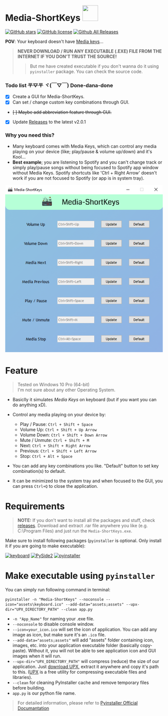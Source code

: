 # Media-ShortKeys <img src="https://cdn-icons-png.flaticon.com/512/4154/4154727.png"  width="50" height="50">

[![GitHub stars](https://img.shields.io/github/stars/CheapNightbot/Media-ShortKeys?style=social)](https://github.com/CheapNightbot/Media-ShortKeys/stargazers)
[![GitHub license](https://img.shields.io/github/license/CheapNightbot/Media-ShortKeys)](https://github.com/CheapNightbot/Media-ShortKeys/blob/main/LICENSE)
[![Github All Releases](https://img.shields.io/github/downloads/CheapNightbot/Media-ShortKeys/total.svg)]()

<B>POV</B>: Your keyboard doesn't have [Media keys](https://wiki.jriver.com/index.php/Keyboard_Media_Keys)...

> __NEVER DOWNLOAD / RUN ANY EXECUTABLE (.EXE) FILE FROM THE INTERNET IF YOU DON'T TRUST THE SOURCE!__
>> But me have created executable if you don't wanna do it using `pyinstaller` package. You can check the source code.

### Todo list ~~〒▽〒~~ ヾ(￣▽￣) Done-dana-done
- [x] Create a GUI for Media-ShortKeys.
- [x] Can set / change custom key combinations through GUI.
- ~~[ ] Maybe add abbreviation feature through GUI.~~
- [x] Update [Releases](https://github.com/CheapNightbot/Media-ShortKeys/releases) to the latest v2.0.1

### Why you need this?
- Many keyboard comes with Media Keys, which can control any media playing on your device (like; play/pause & volume up/down) and it's Kool...
- <B>Best example</B>; you are listening to Spotify and you can't change track or simply play/pause songs without being focused to Spotify app window without Media Keys. Spotify shortcuts like 'Ctrl + Right Arrow' doesn't work if you are not focused to Spotify (or app is in system tray).

<p align="center"> <img src="assets/MediaShortKeys_GUI_Screenshot.png"> </p>

# Feature
> Tested on Windows 10 Pro (64-bit)<br>I'm not sure about any other Operating System.
- Basiclly it simulates *Media Keys* on keyboard (but if you want you can do anything xD).
- Control any media playing on your device by:
    - Play / Pause: ``Ctrl + Shift + Space``
    - Volume Up: ``Ctrl + Shift + Up Arrow``
    - Volume Down: ``Ctrl + Shift + Down Arrow``
    - Mute / Unmute: ``Ctrl + Shift + M``
    - Next: ``Ctrl + Shift + Right Arrow``
    - Previous: ``Ctrl + Shift + Left Arrow``
    - Stop: ``Ctrl + Alt + Space``

- You can add any key combinations you like. "Default" button to set key combination(s) to default.

- It can be minimized to the system tray and when focused to the GUI, you can press `Ctrl+Q` to close the application.

# Requirements
> <B>NOTE:</B> If you don't want to install all the packages and stuff, check [releases](https://github.com/CheapNightbot/Media-ShortKeys/releases/tag/v2.0.1). Download and extract .rar file anywhere you like (e.g. C:\Program Files) and just run the `Media-ShortKeys.exe`.

Make sure to install following packages (`pyinstaller` is optional. Only install it if you are going to make executable):

[![keyboard](https://img.shields.io/badge/keyboard-v0.13.5-blue)](https://pypi.org/project/keyboard/)
[![PySide2](https://img.shields.io/badge/PySide2-5.15.2.1-blue)](https://pypi.org/project/PySide2/)
[![pyinstaller](https://img.shields.io/badge/pyinstaller-v5.7-blue)](https://pypi.org/project/pyinstaller/)
    
# Make executable using `pyinstaller`

You can simply run following command in terminal:
```
pyinstaller -n "Media-ShortKeys" --noconsole --icon="assets\keyboard.ico" --add-data="assets;assets" --upx-dir="UPX_DIRECTORY_PATH" --clean app.py
```
- ``-n "App_Name"`` for naming your .exe file.
- ``--noconsole`` to disable console window.
- ``--icon=your_icon.ico`` will set the icon of application. You can add any image as icon, but make sure it's an `.ico` file.
- ``--add-data="assets;assets"`` will add "assets" folder containing icon, images, etc. into your application executable folder (basically copy-paste). Without it, you will not be able to see application icon and GUI images when it will run.
- ``--upx-dir="UPX_DIRECTORY_PATH"`` will compress (reduce) the size of our application. Just [download UPX](https://github.com/upx/upx/releases/tag/v4.0.2), extract it anywhere and copy it's path to this. ([UPX](https://upx.github.io/) is a free utility for compressing executable files and libraries).
- ``--clean`` for cleaning PyInstaller cache and remove temporary files before building.
- ``app.py`` is our python file name.

>  For detailed information, please refer to [Pyinstaller Official Documantation](https://pyinstaller.org/en/stable/)
